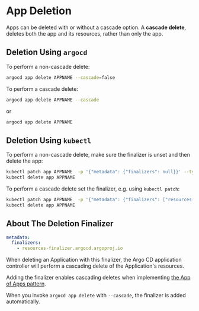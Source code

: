 # App Deletion

Apps can be deleted with or without a cascade option. A **cascade delete**, deletes both the app and its resources, rather than only the app.

## Deletion Using `argocd`

To perform a non-cascade delete:

```bash
argocd app delete APPNAME --cascade=false
```

To perform a cascade delete:

```bash
argocd app delete APPNAME --cascade
```

or

```bash
argocd app delete APPNAME
```

## Deletion Using `kubectl`

To perform a non-cascade delete, make sure the finalizer is unset and then delete the app:

```bash
kubectl patch app APPNAME  -p '{"metadata": {"finalizers": null}}' --type merge
kubectl delete app APPNAME
```

To perform a cascade delete set the finalizer, e.g. using `kubectl patch`:

```bash
kubectl patch app APPNAME  -p '{"metadata": {"finalizers": ["resources-finalizer.argocd.argoproj.io"]}}' --type merge
kubectl delete app APPNAME
```

## About The Deletion Finalizer

```yaml
metadata:
  finalizers:
    - resources-finalizer.argocd.argoproj.io
```

When deleting an Application with this finalizer, the Argo CD application controller will perform a cascading delete of the Application's resources.

Adding the finalizer enables cascading deletes when implementing [the App of Apps pattern](../operator-manual/cluster-bootstrapping.md#cascading-deletion).

When you invoke `argocd app delete` with `--cascade`, the finalizer is added automatically.
